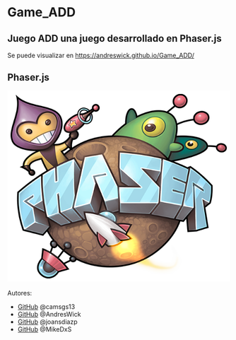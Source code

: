 # Game_ADD
Juego ADD una juego desarrollado en **Phaser.js**
---
Se puede visualizar en https://andreswick.github.io/Game_ADD/
## Phaser.js
 ![GitHub](/img/phaser.png)

Autores:
*  [GitHub](https://github.com/camsgs13)
    @camsgs13
*  [GitHub](https://github.com/AndresWick)
    @AndresWick
*  [GitHub](https://github.com/joansdiazp)
    @joansdiazp
*  [GitHub](https://github.com/MikeDxS)
    @MikeDxS
